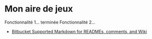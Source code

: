 # Mon aire de jeux #

Fonctionnalité 1... terminée
Fonctionnalité 2...

* [Bitbucket Supported Markdown for READMEs, comments, and Wiki](https://bitbucket.org/tutorials/markdowndemo)

